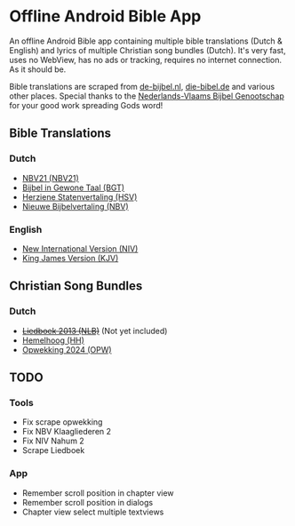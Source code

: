 # Offline Android Bible App
An offline Android Bible app containing multiple bible translations (Dutch & English) and lyrics of multiple Christian song bundles (Dutch). It's very fast, uses no WebView, has no ads or tracking, requires no internet connection. As it should be.

Bible translations are scraped from [de-bijbel.nl](https://de-bijbel.nl/), [die-bibel.de](https://die-bibel.de/) and various other places. Special thanks to the [Nederlands-Vlaams Bijbel Genootschap](https://www.bijbelgenootschap.nl/) for your good work spreading Gods word!

## Bible Translations

### Dutch
- [NBV21 (NBV21)](https://www.debijbel.nl/bijbel/NBV21/GEN.1)
- [Bijbel in Gewone Taal (BGT)](https://www.debijbel.nl/bijbel/BGT/GEN.1)
- [Herziene Statenvertaling (HSV)](https://www.debijbel.nl/bijbel/HSV/GEN.1)
- [Nieuwe Bijbelvertaling (NBV)](https://www.debijbel.nl/bijbel/NBV/GEN.1)

### English
- [New International Version (NIV)](https://www.die-bibel.de/bibel/NIV/GEN.1)
- [King James Version (KJV)](https://www.die-bibel.de/bibel/KJV/GEN.1)

## Christian Song Bundles

### Dutch
- ~~[Liedboek 2013 (NLB)](https://kerkliedwiki.nl/Liedboek_2013/Inhoud)~~ (Not yet included)
- [Hemelhoog (HH)](https://kerkliedwiki.nl/Hemelhoog/Inhoud)
- [Opwekking 2024 (OPW)](https://kerkliedwiki.nl/Opwekkingsliederen/Inhoud)

## TODO

### Tools
- Fix scrape opwekking
- Fix NBV Klaagliederen 2
- Fix NIV Nahum 2
- Scrape Liedboek

### App
- Remember scroll position in chapter view
- Remember scroll position in dialogs
- Chapter view select multiple textviews
